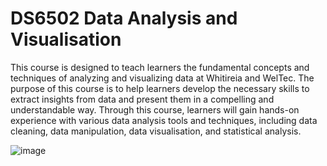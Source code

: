 # DS6502 Data Analysis and Visualisation

This course is designed to teach learners the fundamental concepts and techniques of analyzing and visualizing data at Whitireia and WelTec. The purpose of this course is to help learners develop the necessary skills to extract insights from data and present them in a compelling and understandable way.
Through this course, learners will gain hands-on experience with various data analysis tools and techniques, including data cleaning, data manipulation, data visualisation, and statistical analysis. 

![image](https://github.com/weltec-by-hoang/DS6502/assets/29069508/d05d572f-1666-4203-b143-026a78e82c8e)

